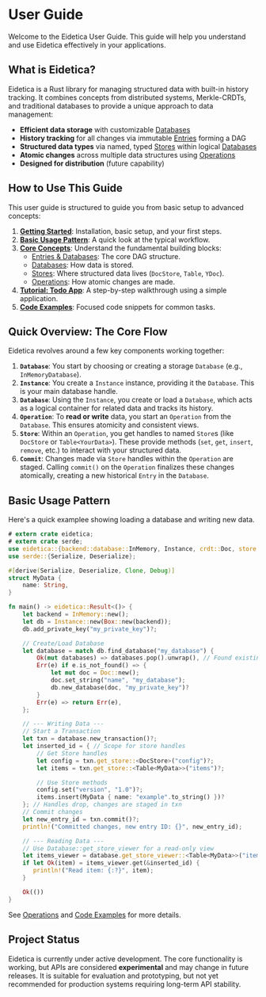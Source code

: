 # User Guide

Welcome to the Eidetica User Guide. This guide will help you understand and use Eidetica effectively in your applications.

## What is Eidetica?

Eidetica is a Rust library for managing structured data with built-in history tracking. It combines concepts from distributed systems, Merkle-CRDTs, and traditional databases to provide a unique approach to data management:

- **Efficient data storage** with customizable [Databases](concepts/backends.md)
- **History tracking** for all changes via immutable [Entries](concepts/entries_databases.md) forming a DAG
- **Structured data types** via named, typed [Stores](concepts/stores.md) within logical [Databases](concepts/entries_databases.md)
- **Atomic changes** across multiple data structures using [Operations](operations.md)
- **Designed for distribution** (future capability)

## How to Use This Guide

This user guide is structured to guide you from basic setup to advanced concepts:

1.  [**Getting Started**](getting_started.md): Installation, basic setup, and your first steps.
2.  [**Basic Usage Pattern**](#basic-usage-pattern): A quick look at the typical workflow.
3.  [**Core Concepts**](core_concepts.md): Understand the fundamental building blocks:
    - [Entries & Databases](concepts/entries_databases.md): The core DAG structure.
    - [Databases](concepts/backends.md): How data is stored.
    - [Stores](concepts/stores.md): Where structured data lives (`DocStore`, `Table`, `YDoc`).
    - [Operations](operations.md): How atomic changes are made.
4.  [**Tutorial: Todo App**](tutorial_todo_app.md): A step-by-step walkthrough using a simple application.
5.  [**Code Examples**](examples_snippets.md): Focused code snippets for common tasks.

## Quick Overview: The Core Flow

Eidetica revolves around a few key components working together:

1.  **`Database`**: You start by choosing or creating a storage `Database` (e.g., `InMemoryDatabase`).
2.  **`Instance`**: You create a `Instance` instance, providing it the `Database`. This is your main database handle.
3.  **`Database`**: Using the `Instance`, you create or load a `Database`, which acts as a logical container for related data and tracks its history.
4.  **`Operation`**: To **read or write** data, you start an `Operation` from the `Database`. This ensures atomicity and consistent views.
5.  **`Store`**: Within an `Operation`, you get handles to named `Store`s (like `DocStore` or `Table<YourData>`). These provide methods (`set`, `get`, `insert`, `remove`, etc.) to interact with your structured data.
6.  **`Commit`**: Changes made via `Store` handles within the `Operation` are staged. Calling `commit()` on the `Operation` finalizes these changes atomically, creating a new historical `Entry` in the `Database`.

## Basic Usage Pattern

Here's a quick examplee showing loading a database and writing new data.

```rust
# extern crate eidetica;
# extern crate serde;
use eidetica::{backend::database::InMemory, Instance, crdt::Doc, store::{DocStore, Table}};
use serde::{Serialize, Deserialize};

#[derive(Serialize, Deserialize, Clone, Debug)]
struct MyData {
    name: String,
}

fn main() -> eidetica::Result<()> {
    let backend = InMemory::new();
    let db = Instance::new(Box::new(backend));
    db.add_private_key("my_private_key")?;

    // Create/Load Database
    let database = match db.find_database("my_database") {
        Ok(mut databases) => databases.pop().unwrap(), // Found existing
        Err(e) if e.is_not_found() => {
            let mut doc = Doc::new();
            doc.set_string("name", "my_database");
            db.new_database(doc, "my_private_key")?
        }
        Err(e) => return Err(e),
    };

    // --- Writing Data ---
    // Start a Transaction
    let txn = database.new_transaction()?;
    let inserted_id = { // Scope for store handles
        // Get Store handles
        let config = txn.get_store::<DocStore>("config")?;
        let items = txn.get_store::<Table<MyData>>("items")?;

        // Use Store methods
        config.set("version", "1.0")?;
        items.insert(MyData { name: "example".to_string() })?
    }; // Handles drop, changes are staged in txn
    // Commit changes
    let new_entry_id = txn.commit()?;
    println!("Committed changes, new entry ID: {}", new_entry_id);

    // --- Reading Data ---
    // Use Database::get_store_viewer for a read-only view
    let items_viewer = database.get_store_viewer::<Table<MyData>>("items")?;
    if let Ok(item) = items_viewer.get(&inserted_id) {
       println!("Read item: {:?}", item);
    }

    Ok(())
}
```

See [Operations](operations.md) and [Code Examples](examples_snippets.md) for more details.

## Project Status

Eidetica is currently under active development. The core functionality is working, but APIs are considered **experimental** and may change in future releases. It is suitable for evaluation and prototyping, but not yet recommended for production systems requiring long-term API stability.

<!-- TODO: Add links to versioning policy or release notes once available -->
